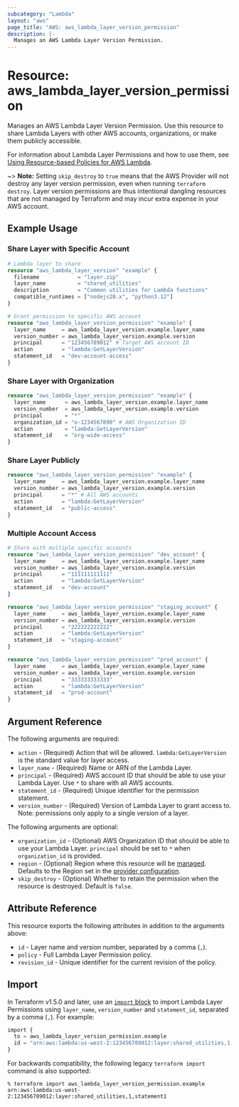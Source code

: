```yaml
---
subcategory: "Lambda"
layout: "aws"
page_title: "AWS: aws_lambda_layer_version_permission"
description: |-
  Manages an AWS Lambda Layer Version Permission.
---
```


# Resource: aws_lambda_layer_version_permission

Manages an AWS Lambda Layer Version Permission. Use this resource to share Lambda Layers with other AWS accounts, organizations, or make them publicly accessible.

For information about Lambda Layer Permissions and how to use them, see [Using Resource-based Policies for AWS Lambda](https://docs.aws.amazon.com/lambda/latest/dg/access-control-resource-based.html#permissions-resource-xaccountlayer).

~> **Note:** Setting `skip_destroy` to `true` means that the AWS Provider will not destroy any layer version permission, even when running `terraform destroy`. Layer version permissions are thus intentional dangling resources that are not managed by Terraform and may incur extra expense in your AWS account.

## Example Usage

### Share Layer with Specific Account

```terraform
# Lambda layer to share
resource "aws_lambda_layer_version" "example" {
  filename            = "layer.zip"
  layer_name          = "shared_utilities"
  description         = "Common utilities for Lambda functions"
  compatible_runtimes = ["nodejs20.x", "python3.12"]
}

# Grant permission to specific AWS account
resource "aws_lambda_layer_version_permission" "example" {
  layer_name     = aws_lambda_layer_version.example.layer_name
  version_number = aws_lambda_layer_version.example.version
  principal      = "123456789012" # Target AWS account ID
  action         = "lambda:GetLayerVersion"
  statement_id   = "dev-account-access"
}
```

### Share Layer with Organization

```terraform
resource "aws_lambda_layer_version_permission" "example" {
  layer_name      = aws_lambda_layer_version.example.layer_name
  version_number  = aws_lambda_layer_version.example.version
  principal       = "*"
  organization_id = "o-1234567890" # AWS Organization ID
  action          = "lambda:GetLayerVersion"
  statement_id    = "org-wide-access"
}
```

### Share Layer Publicly

```terraform
resource "aws_lambda_layer_version_permission" "example" {
  layer_name     = aws_lambda_layer_version.example.layer_name
  version_number = aws_lambda_layer_version.example.version
  principal      = "*" # All AWS accounts
  action         = "lambda:GetLayerVersion"
  statement_id   = "public-access"
}
```

### Multiple Account Access

```terraform
# Share with multiple specific accounts
resource "aws_lambda_layer_version_permission" "dev_account" {
  layer_name     = aws_lambda_layer_version.example.layer_name
  version_number = aws_lambda_layer_version.example.version
  principal      = "111111111111"
  action         = "lambda:GetLayerVersion"
  statement_id   = "dev-account"
}

resource "aws_lambda_layer_version_permission" "staging_account" {
  layer_name     = aws_lambda_layer_version.example.layer_name
  version_number = aws_lambda_layer_version.example.version
  principal      = "222222222222"
  action         = "lambda:GetLayerVersion"
  statement_id   = "staging-account"
}

resource "aws_lambda_layer_version_permission" "prod_account" {
  layer_name     = aws_lambda_layer_version.example.layer_name
  version_number = aws_lambda_layer_version.example.version
  principal      = "333333333333"
  action         = "lambda:GetLayerVersion"
  statement_id   = "prod-account"
}
```

## Argument Reference

The following arguments are required:

* `action` - (Required) Action that will be allowed. `lambda:GetLayerVersion` is the standard value for layer access.
* `layer_name` - (Required) Name or ARN of the Lambda Layer.
* `principal` - (Required) AWS account ID that should be able to use your Lambda Layer. Use `*` to share with all AWS accounts.
* `statement_id` - (Required) Unique identifier for the permission statement.
* `version_number` - (Required) Version of Lambda Layer to grant access to. Note: permissions only apply to a single version of a layer.

The following arguments are optional:

* `organization_id` - (Optional) AWS Organization ID that should be able to use your Lambda Layer. `principal` should be set to `*` when `organization_id` is provided.
* `region` - (Optional) Region where this resource will be [managed](https://docs.aws.amazon.com/general/latest/gr/rande.html#regional-endpoints). Defaults to the Region set in the [provider configuration](https://registry.terraform.io/providers/hashicorp/aws/latest/docs#aws-configuration-reference).
* `skip_destroy` - (Optional) Whether to retain the permission when the resource is destroyed. Default is `false`.

## Attribute Reference

This resource exports the following attributes in addition to the arguments above:

* `id` - Layer name and version number, separated by a comma (`,`).
* `policy` - Full Lambda Layer Permission policy.
* `revision_id` - Unique identifier for the current revision of the policy.

## Import

In Terraform v1.5.0 and later, use an [`import` block](https://developer.hashicorp.com/terraform/language/import) to import Lambda Layer Permissions using `layer_name`, `version_number` and `statement_id`, separated by a comma (`,`). For example:

```terraform
import {
  to = aws_lambda_layer_version_permission.example
  id = "arn:aws:lambda:us-west-2:123456789012:layer:shared_utilities,1,statement1"
}
```

For backwards compatibility, the following legacy `terraform import` command is also supported:

```console
% terraform import aws_lambda_layer_version_permission.example arn:aws:lambda:us-west-2:123456789012:layer:shared_utilities,1,statement1
```
